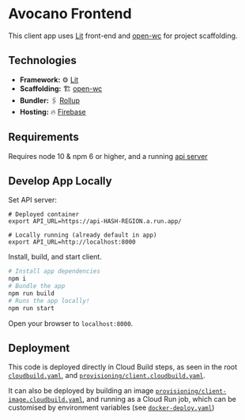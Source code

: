 # Avocano Frontend


This client app uses [Lit](https://lit.dev/) front-end and [open-wc](https://open-wc.org/) for project scaffolding.


## Technologies

- **Framework:** ⚙️ [Lit](https://lit.dev/)
- **Scaffolding:** 🏗️ [open-wc](https://open-wc.org/)
- **Bundler:** 🖇️ [Rollup](https://rollupjs.org/)
- **Hosting:** 🔥 [Firebase](https://firebase.corp.google.com/)

## Requirements

Requires node 10 & npm 6 or higher, and a running [api server](../server/README.md#local-dev)

## Develop App Locally

Set API server:

```
# Deployed container
export API_URL=https://api-HASH-REGION.a.run.app/

# Locally running (already default in app)
export API_URL=http://localhost:8000
```

Install, build, and start client.

```bash
# Install app dependencies
npm i
# Bundle the app
npm run build
# Runs the app locally!
npm run start
```

Open your browser to `localhost:8000`.

## Deployment

This code is deployed directly in Cloud Build steps, as seen in the root [`cloudbuild.yaml`](/cloudbuild.yaml), and [`provisioning/client.cloudbuild.yaml`](/provisioning/client.cloudbuild.yaml). 

It can also be deployed by building an image [`provisioning/client-image.cloudbuild.yaml`](/provisioning/client-image.cloudbuild.yaml), and running as a Cloud Run job, which can be customised by environment variables (see [`docker-deploy.yaml`](docker-deploy.sh))
